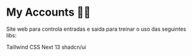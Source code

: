 # My Accounts 💸💸

Site web para controla entradas e saida para treinar o uso das seguintes libs:

Taillwind CSS
Next 13
shadcn/ui
